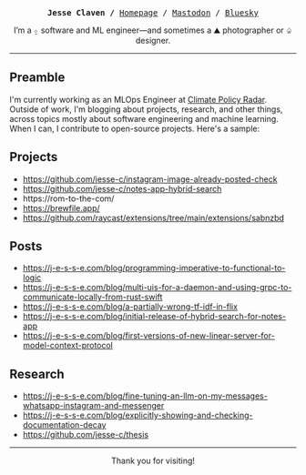 <p><pre align="center"><strong>Jesse Claven /</strong> <a href="https://www.j-e-s-s-e.com/">Homepage</a> / <a href="https://mastodon.social/@jqk">Mastodon</a> / <a href="https://bsky.app/profile/lzp.bsky.social">Bluesky</a></pre></p>

<p align="center">I’m a ⍚ software and ML engineer—and sometimes a ⛰ photographer or ♤ designer.</p>

<hr />

## Preamble

I'm currently working as an MLOps Engineer at [Climate Policy Radar](https://www.climatepolicyradar.org). Outside of work, I'm blogging about projects, research, and other things, across topics mostly about software engineering and machine learning. When I can, I contribute to open-source projects. Here's a sample:

## Projects

- https://github.com/jesse-c/instagram-image-already-posted-check
- https://github.com/jesse-c/notes-app-hybrid-search
- https://rom-to-the-com/
- https://brewfile.app/
- https://github.com/raycast/extensions/tree/main/extensions/sabnzbd 

## Posts

- https://j-e-s-s-e.com/blog/programming-imperative-to-functional-to-logic
- https://j-e-s-s-e.com/blog/multi-uis-for-a-daemon-and-using-grpc-to-communicate-locally-from-rust-swift
- https://j-e-s-s-e.com/blog/a-partially-wrong-tf-idf-in-flix
- https://j-e-s-s-e.com/blog/initial-release-of-hybrid-search-for-notes-app
- https://j-e-s-s-e.com/blog/first-versions-of-new-linear-server-for-model-context-protocol

## Research

- https://j-e-s-s-e.com/blog/fine-tuning-an-llm-on-my-messages-whatsapp-instagram-and-messenger
- https://j-e-s-s-e.com/blog/explicitly-showing-and-checking-documentation-decay
- https://github.com/jesse-c/thesis

<hr />

<p align="center">Thank you for visiting!</p>
